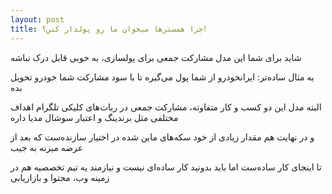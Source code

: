 ```yaml
---
layout: post
title: چرا همسترها میخوان ما رو پولدار کنن؟!
---
```


شاید برای شما این مدل مشارکت جمعی برای پولسازی، به خوبی قابل درک نباشه

یه مثال ساده‌تر: ایرانخودرو از شما پول می‌گیره تا با سود مشارکت شما خودرو تحویل بده

البته مدل این دو کسب و کار متفاوته، مشارکت جمعی در ربات‌های کلیکی تلگرام اهداف مختلفی مثل برندینگ و اعتبار سوشال مدیا داره

و در نهایت هم مقدار زیادی از خود سکه‌های ماین شده در اختیار سازنده‌ست که بعد از عرضه میزنه به جیب

تا اینجای کار ساده‌ست اما باید بدونید کار ساده‌ای نیست و نیازمند یه تیم تخصصیه هم در زمینه وب، محتوا و بازاریابی
